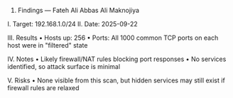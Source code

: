 1. Findings — Fateh Ali Abbas Ali Maknojiya

I. Target: 192.168.1.0/24
II. Date: 2025-09-22

III. Results
   • Hosts up: 256
   • Ports: All 1000 common TCP ports on each host were in "filtered" state

IV. Notes
   • Likely firewall/NAT rules blocking port responses
   • No services identified, so attack surface is minimal

V. Risks
   • None visible from this scan, but hidden services may still exist if firewall rules are relaxed
